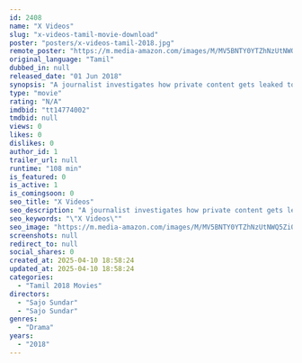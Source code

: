 ```yaml
---
id: 2408
name: "X Videos"
slug: "x-videos-tamil-movie-download"
poster: "posters/x-videos-tamil-2018.jpg"
remote_poster: "https://m.media-amazon.com/images/M/MV5BNTY0YTZhNzUtNWQ5Zi00NzliLWI3ZDQtOTcyZjhjYTBkNzU2XkEyXkFqcGc@._V1_SX300.jpg"
original_language: "Tamil"
dubbed_in: null
released_date: "01 Jun 2018"
synopsis: "A journalist investigates how private content gets leaked to adult sites, leading his friend to suicide when his wife's video is exposed."
type: "movie"
rating: "N/A"
imdbid: "tt14774002"
tmdbid: null
views: 0
likes: 0
dislikes: 0
author_id: 1
trailer_url: null
runtime: "108 min"
is_featured: 0
is_active: 1
is_comingsoon: 0
seo_title: "X Videos"
seo_description: "A journalist investigates how private content gets leaked to adult sites, leading his friend to suicide when his wife's video is exposed."
seo_keywords: "\"X Videos\""
seo_image: "https://m.media-amazon.com/images/M/MV5BNTY0YTZhNzUtNWQ5Zi00NzliLWI3ZDQtOTcyZjhjYTBkNzU2XkEyXkFqcGc@._V1_SX300.jpg"
screenshots: null
redirect_to: null
social_shares: 0
created_at: 2025-04-10 18:58:24
updated_at: 2025-04-10 18:58:24
categories:
  - "Tamil 2018 Movies"
directors:
  - "Sajo Sundar"
  - "Sajo Sundar"
genres:
  - "Drama"
years:
  - "2018"
---
```

